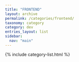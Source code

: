 ```yaml
---
title: "FRONTEND"
layout: archive
permalink: /categories/frontend/
taxonomy: category
category: dev
entries_layout: list
sidebar:
  nav: "main"
---
```


{% include category-list.html %}